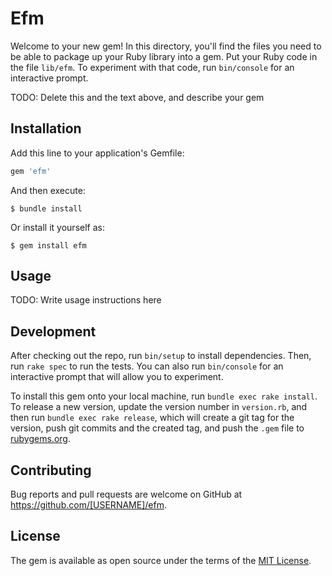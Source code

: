 # Efm

Welcome to your new gem! In this directory, you'll find the files you need to be able to package up your Ruby library into a gem. Put your Ruby code in the file `lib/efm`. To experiment with that code, run `bin/console` for an interactive prompt.

TODO: Delete this and the text above, and describe your gem

## Installation

Add this line to your application's Gemfile:

```ruby
gem 'efm'
```

And then execute:

    $ bundle install

Or install it yourself as:

    $ gem install efm

## Usage

TODO: Write usage instructions here

## Development

After checking out the repo, run `bin/setup` to install dependencies. Then, run `rake spec` to run the tests. You can also run `bin/console` for an interactive prompt that will allow you to experiment.

To install this gem onto your local machine, run `bundle exec rake install`. To release a new version, update the version number in `version.rb`, and then run `bundle exec rake release`, which will create a git tag for the version, push git commits and the created tag, and push the `.gem` file to [rubygems.org](https://rubygems.org).

## Contributing

Bug reports and pull requests are welcome on GitHub at https://github.com/[USERNAME]/efm.

## License

The gem is available as open source under the terms of the [MIT License](https://opensource.org/licenses/MIT).
